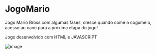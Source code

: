 # JogoMario
Jogo Mario Bross com algumas fases, cresce quando come o cogumelo, acesso ao cano para a próxima etapa do jogo!


 Jogo desenvolvido com HTML e JAVASCRIPT
 
 
![image](https://user-images.githubusercontent.com/97187182/173474102-d5315bd3-f271-4deb-8dd8-1a8fac0f7875.png)

